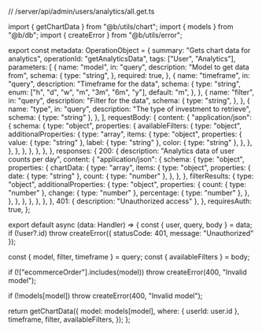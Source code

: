 // /server/api/admin/users/analytics/all.get.ts

import { getChartData } from "@b/utils/chart";
import { models } from "@b/db";
import { createError } from "@b/utils/error";

export const metadata: OperationObject = {
  summary: "Gets chart data for analytics",
  operationId: "getAnalyticsData",
  tags: ["User", "Analytics"],
  parameters: [
    {
      name: "model",
      in: "query",
      description: "Model to get data from",
      schema: {
        type: "string",
      },
      required: true,
    },
    {
      name: "timeframe",
      in: "query",
      description: "Timeframe for the data",
      schema: {
        type: "string",
        enum: ["h", "d", "w", "m", "3m", "6m", "y"],
        default: "m",
      },
    },
    {
      name: "filter",
      in: "query",
      description: "Filter for the data",
      schema: {
        type: "string",
      },
    },
    {
      name: "type",
      in: "query",
      description: "The type of investment to retrieve",
      schema: { type: "string" },
    },
  ],
  requestBody: {
    content: {
      "application/json": {
        schema: {
          type: "object",
          properties: {
            availableFilters: {
              type: "object",
              additionalProperties: {
                type: "array",
                items: {
                  type: "object",
                  properties: {
                    value: { type: "string" },
                    label: { type: "string" },
                    color: { type: "string" },
                  },
                },
              },
            },
          },
        },
      },
    },
  },
  responses: {
    200: {
      description: "Analytics data of user counts per day",
      content: {
        "application/json": {
          schema: {
            type: "object",
            properties: {
              chartData: {
                type: "array",
                items: {
                  type: "object",
                  properties: {
                    date: { type: "string" },
                    count: { type: "number" },
                  },
                },
              },
              filterResults: {
                type: "object",
                additionalProperties: {
                  type: "object",
                  properties: {
                    count: { type: "number" },
                    change: { type: "number" },
                    percentage: { type: "number" },
                  },
                },
              },
            },
          },
        },
      },
    },
    401: { description: "Unauthorized access" },
  },
  requiresAuth: true,
};

export default async (data: Handler) => {
  const { user, query, body } = data;
  if (!user?.id)
    throw createError({ statusCode: 401, message: "Unauthorized" });

  const { model, filter, timeframe } = query;
  const { availableFilters } = body;

  if (!["ecommerceOrder"].includes(model))
    throw createError(400, "Invalid model");

  if (!models[model]) throw createError(400, "Invalid model");

  return getChartData({
    model: models[model],
    where: { userId: user.id },
    timeframe,
    filter,
    availableFilters,
  });
};
